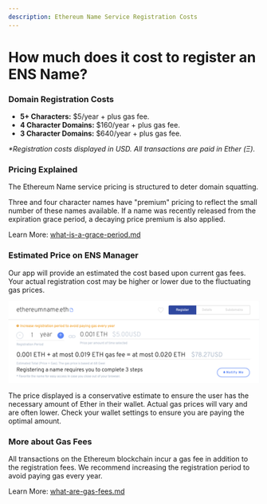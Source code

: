```yaml
---
description: Ethereum Name Service Registration Costs
---
```


# How much does it cost to register an ENS Name?

### Domain Registration Costs

* **5+ Characters:** $5/year + plus gas fee.
* **4 Character Domains:** $160/year + plus gas fee.
* **3 Character Domains:** $640/year + plus gas fee.

_\*Registration costs displayed in USD. All transactions are paid in Ether (Ξ)._

### Pricing Explained

The Ethereum Name service pricing is structured to deter domain squatting.

Three and four character names have "premium" pricing to reflect the small number of these names available. If a name was recently released from the expiration grace period, a decaying price premium is also applied.

Learn More: [what-is-a-grace-period.md](../ens-names/registrations-and-renewals/what-is-a-grace-period.md "mention")

### Estimated Price on ENS Manager

Our app will provide an estimated the cost based upon current gas fees. Your actual registration cost may be higher or lower due to the fluctuating gas prices.

![Total = (Yearly Registration Cost \* Years) + Gas.](../../.gitbook/assets/learn-registration-estimatedprice.png)

The price displayed is a conservative estimate to ensure the user has the necessary amount of Ether in their wallet. Actual gas prices will vary and are often lower. Check your wallet settings to ensure you are paying the optimal amount.

### More about Gas Fees

All transactions on the Ethereum blockchain incur a gas fee in addition to the registration fees. We recommend increasing the registration period to avoid paying gas every year.

&#x20;Learn More: [what-are-gas-fees.md](../wallets/what-are-gas-fees.md "mention")
